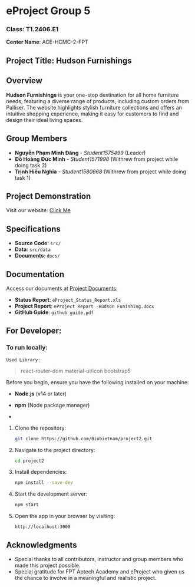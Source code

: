 # eProject Group 5
### Class: T1.2406.E1  
**Center Name**: ACE-HCMC-2-FPT  

## Project Title: Hudson Furnishings

## Overview
**__Hudson Furnishings__** is your one-stop destination for all home furniture needs, featuring a diverse range of products, including custom orders from Palliser. The website highlights stylish furniture collections and offers an intuitive shopping experience, making it easy for customers to find and design their ideal living spaces.

## Group Members
- **Nguyễn Phạm Minh Đăng** - *Student1575499* (Leader)
- **Đỗ Hoàng Đức Minh** - *Student1571998* (Withrew from project while doing task 2)
- **Trịnh Hiếu Nghĩa** - *Student1580668* (Withrew from project while doing task 1)

## Project Demonstration  
Visit our website: [Click Me](https://biubietnam.github.io/project2/#/)

## Specifications
- **Source Code**: `src/`
- **Data**: `src/data`
- **Documents**: `docs/`

## Documentation
Access our documents at [Project Documents]([https://github.com/Nguyenminhthuc12032001/IncredibleBridges/tree/master/Document](https://github.com/Biubietnam/project2/tree/main/docs)):
- **Status Report**: `eProject_Status_Report.xls`
- **Project Report**: `eProject Report -Hudson Funishing.docx`
- **GitHub Guide**: `github guide.pdf`

## For Developer:

### To run locally:
``Used Library:``
> react-router-dom
> material-ui/icon
> bootstrap5


Before you begin, ensure you have the following installed on your machine:
- **Node.js** (v14 or later)
- **npm** (Node package manager)

- 
1. Clone the repository:
   ```bash
   git clone https://github.com/Biubietnam/project2.git
   ```
   
2. Navigate to the project directory:
   ```bash
   cd project2
   ```

3. Install dependencies:
   ```bash
   npm install --save-dev
   ```

4. Start the development server:
   ```bash
   npm start
   ```

5. Open the app in your browser by visiting:
   ```
   http://localhost:3000
   ```

## Acknowledgments

- Special thanks to all contributors, instructor and group members who made this project possible.
- Special gratitude for FPT Aptech Academy and eProject who given us the chance to involve in a meaningful and realistic project.
